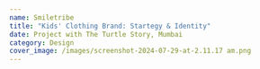 ```yaml
---
name: Smiletribe
title: "Kids' Clothing Brand: Startegy & Identity"
date: Project with The Turtle Story, Mumbai
category: Design
cover_image: /images/screenshot-2024-07-29-at-2.11.17 am.png
---
```

